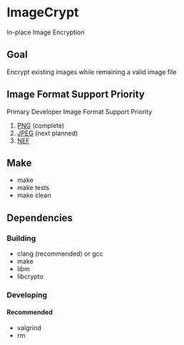 # ImageCrypt
In-place Image Encryption

## Goal
Encrypt existing images while remaining a valid image file

## Image Format Support Priority
Primary Developer Image Format Support Priority
1. [PNG](https://en.wikipedia.org/wiki/Portable_Network_Graphics) (complete)
1. [JPEG](https://en.wikipedia.org/wiki/JPEG) (next planned)
1. [NEF](https://www.nikonusa.com/en/learn-and-explore/a/products-and-innovation/nikon-electronic-format-nef.html)

## Make
* make
* make tests
* make clean

## Dependencies

### Building
* clang (recommended) or gcc
* make
* libm
* libcrypto

### Developing

#### Recommended
* valgrind
* rm
